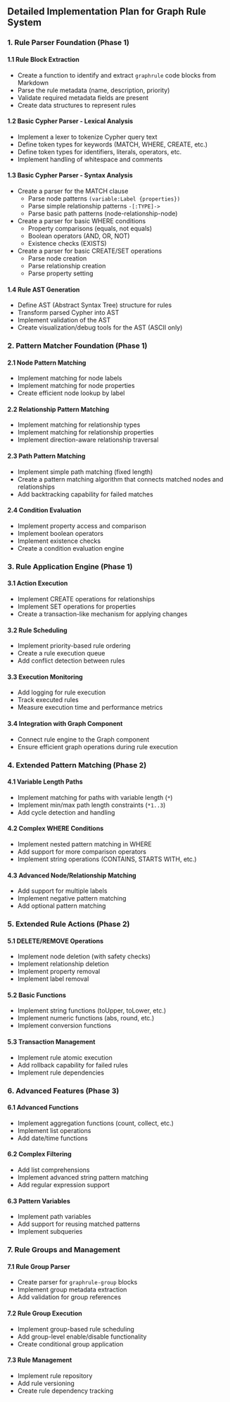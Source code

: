 ## Detailed Implementation Plan for Graph Rule System

### 1. Rule Parser Foundation (Phase 1)

#### 1.1 Rule Block Extraction
- Create a function to identify and extract `graphrule` code blocks from Markdown
- Parse the rule metadata (name, description, priority)
- Validate required metadata fields are present
- Create data structures to represent rules

#### 1.2 Basic Cypher Parser - Lexical Analysis
- Implement a lexer to tokenize Cypher query text
- Define token types for keywords (MATCH, WHERE, CREATE, etc.)
- Define token types for identifiers, literals, operators, etc.
- Implement handling of whitespace and comments

#### 1.3 Basic Cypher Parser - Syntax Analysis
- Create a parser for the MATCH clause
  - Parse node patterns `(variable:Label {properties})`
  - Parse simple relationship patterns `-[:TYPE]->`
  - Parse basic path patterns (node-relationship-node)
- Create a parser for basic WHERE conditions
  - Property comparisons (equals, not equals)
  - Boolean operators (AND, OR, NOT)
  - Existence checks (EXISTS)
- Create a parser for basic CREATE/SET operations
  - Parse node creation
  - Parse relationship creation
  - Parse property setting

#### 1.4 Rule AST Generation
- Define AST (Abstract Syntax Tree) structure for rules
- Transform parsed Cypher into AST
- Implement validation of the AST
- Create visualization/debug tools for the AST (ASCII only)

### 2. Pattern Matcher Foundation (Phase 1)

#### 2.1 Node Pattern Matching
- Implement matching for node labels
- Implement matching for node properties
- Create efficient node lookup by label

#### 2.2 Relationship Pattern Matching
- Implement matching for relationship types
- Implement matching for relationship properties
- Implement direction-aware relationship traversal

#### 2.3 Path Pattern Matching
- Implement simple path matching (fixed length)
- Create a pattern matching algorithm that connects matched nodes and relationships
- Add backtracking capability for failed matches

#### 2.4 Condition Evaluation
- Implement property access and comparison
- Implement boolean operators
- Implement existence checks
- Create a condition evaluation engine

### 3. Rule Application Engine (Phase 1)

#### 3.1 Action Execution
- Implement CREATE operations for relationships
- Implement SET operations for properties
- Create a transaction-like mechanism for applying changes

#### 3.2 Rule Scheduling
- Implement priority-based rule ordering
- Create a rule execution queue
- Add conflict detection between rules

#### 3.3 Execution Monitoring
- Add logging for rule execution
- Track executed rules
- Measure execution time and performance metrics

#### 3.4 Integration with Graph Component
- Connect rule engine to the Graph component
- Ensure efficient graph operations during rule execution

### 4. Extended Pattern Matching (Phase 2)

#### 4.1 Variable Length Paths
- Implement matching for paths with variable length (`*`)
- Implement min/max path length constraints (`*1..3`)
- Add cycle detection and handling

#### 4.2 Complex WHERE Conditions
- Implement nested pattern matching in WHERE
- Add support for more comparison operators
- Implement string operations (CONTAINS, STARTS WITH, etc.)

#### 4.3 Advanced Node/Relationship Matching
- Add support for multiple labels
- Implement negative pattern matching
- Add optional pattern matching

### 5. Extended Rule Actions (Phase 2)

#### 5.1 DELETE/REMOVE Operations
- Implement node deletion (with safety checks)
- Implement relationship deletion
- Implement property removal
- Implement label removal

#### 5.2 Basic Functions
- Implement string functions (toUpper, toLower, etc.)
- Implement numeric functions (abs, round, etc.)
- Implement conversion functions

#### 5.3 Transaction Management
- Implement rule atomic execution
- Add rollback capability for failed rules
- Implement rule dependencies

### 6. Advanced Features (Phase 3)

#### 6.1 Advanced Functions
- Implement aggregation functions (count, collect, etc.)
- Implement list operations
- Add date/time functions

#### 6.2 Complex Filtering
- Add list comprehensions
- Implement advanced string pattern matching
- Add regular expression support

#### 6.3 Pattern Variables
- Implement path variables
- Add support for reusing matched patterns
- Implement subqueries

### 7. Rule Groups and Management

#### 7.1 Rule Group Parser
- Create parser for `graphrule-group` blocks
- Implement group metadata extraction
- Add validation for group references

#### 7.2 Rule Group Execution
- Implement group-based rule scheduling
- Add group-level enable/disable functionality
- Create conditional group application

#### 7.3 Rule Management
- Implement rule repository
- Add rule versioning
- Create rule dependency tracking

